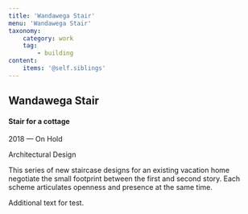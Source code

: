 ```yaml
---
title: 'Wandawega Stair'
menu: 'Wandawega Stair'
taxonomy:
    category: work
    tag:
        - building
content:
    items: '@self.siblings'
---
```


## Wandawega Stair
#### Stair for a cottage

<span class="textcolor">2018 — On Hold</span>

Architectural Design

This series of new staircase designs for an existing vacation home negotiate the small footprint between the first and second story. Each scheme articulates openness and presence at the same time.

Additional text for test.